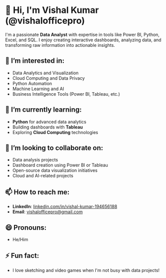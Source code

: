 # 👋 Hi, I'm Vishal Kumar (@vishalofficepro)

I'm a passionate **Data Analyst** with expertise in tools like Power BI, Python, Excel, and SQL. I enjoy creating interactive dashboards, analyzing data, and transforming raw information into actionable insights.

## 👀 I’m interested in:
- Data Analytics and Visualization
- Cloud Computing and Data Privacy
- Python Automation
- Machine Learning and AI
- Business Intelligence Tools (Power BI, Tableau, etc.)

## 🌱 I’m currently learning:
- **Python** for advanced data analytics
- Building dashboards with **Tableau**
- Exploring **Cloud Computing** technologies

## 💞️ I’m looking to collaborate on:
- Data analysis projects
- Dashboard creation using Power BI or Tableau
- Open-source data visualization initiatives
- Cloud and AI-related projects

## 📫 How to reach me:
- **LinkedIn**: [linkedin.com/in/vishal-kumar-194656188](https://www.linkedin.com/in/vishal-kumar-194656188/)
- **Email**: [vishalofficepro@gmail.com](mailto:vishalofficepro@gmail.com)

## 😄 Pronouns:
- He/Him

## ⚡ Fun fact:
- I love sketching and video games when I'm not busy with data projects!
